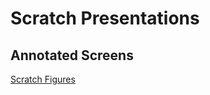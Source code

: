 # Scratch Presentations

## Annotated Screens

[Scratch Figures](https://github.com/CoderDojoTC/scratch/slides/Scratch-Figures.pptx)
